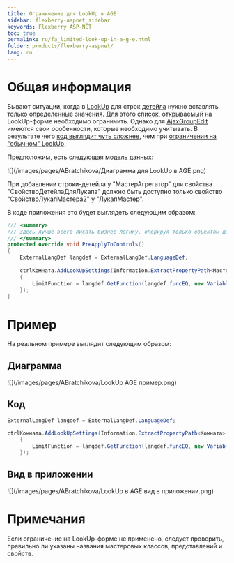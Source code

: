 ```yaml
---
title: Ограничение для LookUp в AGE
sidebar: flexberry-aspnet_sidebar
keywords: Flexberry ASP-NET
toc: true
permalink: ru/fa_limited-look-up-in-a-g-e.html
folder: products/flexberry-aspnet/
lang: ru
---
```


# Общая информация
Бывают ситуации, когда в [LookUp](master-editor-ajax-look-up.html) для строк [детейла](fo_detail-associations-and-their-properties.html) нужно вставлять только определенные значения. Для этого [список](web-object-list-view.html), открываемый на LookUp-форме необходимо ограничить. Однако для [AjaxGroupEdit](ajax-group-edit.html) имеются свои особенности, которые необходимо учитывать. В результате чего [код выглядит чуть сложнее](settings-for-look-up-in-a-g-e.html), чем при [ограничении на "обычном" LookUp](look-up-limit-web.html).

Предположим, есть следующая [модель данных](design.html):

![](/images/pages/ABratchikova/Диаграмма для LookUp в  AGE.png)

При добавлении строки-детейла у "МастерАгрегатор" для свойства "СвойствоДетейлаДляЛукапа" должно быть доступно только свойство "СвойствоЛукапМастера2" у "ЛукапМастер".

В коде приложения это будет выглядеть следующим образом:

```cs
/// <summary>
/// Здесь лучше всего писать бизнес-логику, оперируя только объектом данных.
/// </summary>
protected override void PreApplyToControls()
{
	ExternalLangDef langdef = ExternalLangDef.LanguageDef;
	
	ctrlКомната.AddLookUpSettings(Information.ExtractPropertyPath<МастерАгрегатор>(r => r.ЛукапМастер), new LookUpSetting
	{
		LimitFunction = langdef.GetFunction(langdef.funcEQ, new VariableDef(langdef.[ТипСвойстваЛукапМастер], "СвойствоЛукапМастера2"),     [ЗначениеСвойстваЛукапМастер])
	});
}      
```
# Пример
На реальном примере выглядит следующим образом:

## Диаграмма
![](/images/pages/ABratchikova/LookUp AGE пример.png)

## Код
```cs
ExternalLangDef langdef = ExternalLangDef.LanguageDef;

ctrlКомната.AddLookUpSettings(Information.ExtractPropertyPath<Комната>(r => r.НазначениеКомнаты), new LookUpSetting
	{
		LimitFunction = langdef.GetFunction(langdef.funcEQ, new VariableDef(langdef.BoolType, "Актуально"), true)
	});
```

## Вид в приложении
![](/images/pages/ABratchikova/LookUp в AGE вид в приложении.png)

# Примечания
Если ограничение на LookUp-форме не применено, следует проверить, правильно ли указаны названия мастеровых классов, представлений и свойств.
